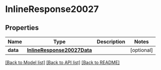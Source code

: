# InlineResponse20027

## Properties
Name | Type | Description | Notes
------------ | ------------- | ------------- | -------------
**data** | [**InlineResponse20027Data**](InlineResponse20027Data.md) |  | [optional] 

[[Back to Model list]](../README.md#documentation-for-models) [[Back to API list]](../README.md#documentation-for-api-endpoints) [[Back to README]](../README.md)

